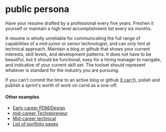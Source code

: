 # public persona
Have your resume drafted by a professional every five years.  Freshen it yourself or maintain a high level accomplishment list every six months.

A resume is wholly unreliable for communicating the full range of capabilities of a mid-junior or senior technologist, and can only hint at technical approach.  Maintain a blog or github that shows your current interests, skill levels, and development patterns. It does not have to be beautiful, but it should be functional, easy for a hiring manager to navigate, and indicative of your current skill set. The toolset should represent whatever is standard for the industry you are pursuing.

If you can't commit the time to an active blog or github [(I can't)]((https://paulgaljan.com)), polish and publish a sprint's worth of work on carrd as a one-off.  

#### Other examples
-   [Early career PDM/Design](https://uxfol.io/p/juno_athena/0351aad4)
-	[mid-career Techrepreneur](https://raymondtraylor.com/)
-	[Mid-career technical](https://www.cyrusstoller.com/about.html)
-	[List of portfolio pages](https://docs.google.com/spreadsheets/u/0/d/1u_57r45GtmRHcmhV-MxIxrJkg0gYw22xXWpHPskqqKc/htmlview?pli=1)

